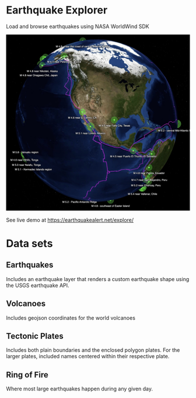 # Earthquake Explorer
 Load and browse earthquakes using NASA WorldWind SDK

 ![Earthquake explorer](https://github.com/joshclemm/earthquake-explorer/blob/main/assets/images/explore_quakes.jpg)

 See live demo at https://earthquakealert.net/explore/

# Data sets

## Earthquakes
 Includes an earthquake layer that renders a custom earthquake shape using the USGS earthquake API.

## Volcanoes
  Includes geojson coordinates for the world volcanoes

## Tectonic Plates
  Includes both plain boundaries and the enclosed polygon plates. For the larger plates, included names centered within their respective plate.

## Ring of Fire

Where most large earthquakes happen during any given day.

